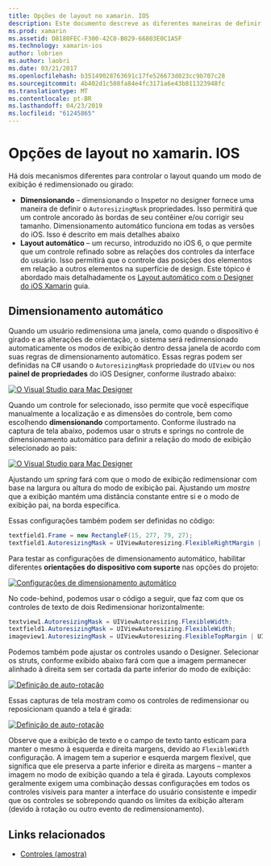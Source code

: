 ```yaml
---
title: Opções de layout no xamarin. IOS
description: Este documento descreve as diferentes maneiras de definir o layout de interfaces do usuário no xamarin. IOS. Ele aborda o dimensionamento automático e o Layout automático.
ms.prod: xamarin
ms.assetid: D8180FEC-F300-42C0-B029-66803E0C1A5F
ms.technology: xamarin-ios
author: lobrien
ms.author: laobri
ms.date: 03/21/2017
ms.openlocfilehash: b35149028763691c17fe526673d023cc9b707c28
ms.sourcegitcommit: 4b402d1c508fa84e4fc3171a6e43b811323948fc
ms.translationtype: MT
ms.contentlocale: pt-BR
ms.lasthandoff: 04/23/2019
ms.locfileid: "61245865"
---
```

# <a name="layout-options-in-xamarinios"></a>Opções de layout no xamarin. IOS

Há dois mecanismos diferentes para controlar o layout quando um modo de exibição é redimensionado ou girado:

-  **Dimensionando** – dimensionando o Inspetor no designer fornece uma maneira de definir o `AutoresizingMask` propriedades. Isso permitirá que um controle ancorado às bordas de seu contêiner e/ou corrigir seu tamanho. Dimensionamento automático funciona em todas as versões do iOS. Isso é descrito em mais detalhes abaixo
-  **Layout automático** – um recurso, introduzido no iOS 6, o que permite que um controle refinado sobre as relações dos controles da interface do usuário. Isso permitirá que o controle das posições dos elementos em relação a outros elementos na superfície de design. Este tópico é abordado mais detalhadamente os [Layout automático com o Designer do iOS Xamarin](~/ios/user-interface/designer/designer-auto-layout.md) guia.

## <a name="autosizing"></a>Dimensionamento automático

Quando um usuário redimensiona uma janela, como quando o dispositivo é girado e as alterações de orientação, o sistema será redimensionado automaticamente os modos de exibição dentro dessa janela de acordo com suas regras de dimensionamento automático. Essas regras podem ser definidas na C# usando o `AutoresizingMask` propriedade do `UIView` ou nos **painel de propriedades** do iOS Designer, conforme ilustrado abaixo:

 [![](layout-options-images/image41.png "O Visual Studio para Mac Designer")](layout-options-images/image41.png#lightbox)

Quando um controle for selecionado, isso permite que você especifique manualmente a localização e as dimensões do controle, bem como escolhendo **dimensionando** comportamento. Conforme ilustrado na captura de tela abaixo, podemos usar o struts e springs no controle de dimensionamento automático para definir a relação do modo de exibição selecionado ao pais:

 [![](layout-options-images/image42.png "O Visual Studio para Mac Designer")](layout-options-images/image42.png#lightbox)

Ajustando um *spring* fará com que o modo de exibição redimensionar com base na largura ou altura do modo de exibição pai. Ajustando um *mostre* que a exibição mantém uma distância constante entre si e o modo de exibição pai, na borda específica.

Essas configurações também podem ser definidas no código:

```csharp
textfield1.Frame = new RectangleF(15, 277, 79, 27);
textfield1.AutoresizingMask = UIViewAutoresizing.FlexibleRightMargin | UIViewAutoresizing.FlexibleBottomMargin;
```


Para testar as configurações de dimensionamento automático, habilitar diferentes **orientações do dispositivo com suporte** nas opções do projeto:

 [![](layout-options-images/image43a.png "Configurações de dimensionamento automático")](layout-options-images/image43a.png#lightbox)

No code-behind, podemos usar o código a seguir, que faz com que os controles de texto de dois Redimensionar horizontalmente:

```csharp
textview1.AutoresizingMask = UIViewAutoresizing.FlexibleWidth;
textfield1.AutoresizingMask = UIViewAutoresizing.FlexibleWidth;
imageview1.AutoresizingMask = UIViewAutoresizing.FlexibleTopMargin | UIViewAutoresizing.FlexibleLeftMargin;
```


Podemos também pode ajustar os controles usando o Designer. Selecionar os struts, conforme exibido abaixo fará com que a imagem permanecer alinhado à direita sem ser cortada da parte inferior do modo de exibição:

 [![](layout-options-images/autoresize.png "Definição de auto-rotação")](layout-options-images/autoresize.png#lightbox)

Essas capturas de tela mostram como os controles de redimensionar ou reposicionam quando a tela é girada:

 [![](layout-options-images/image44a.png "Definição de auto-rotação")](layout-options-images/image44a.png#lightbox)

Observe que a exibição de texto e o campo de texto tanto esticam para manter o mesmo à esquerda e direita margens, devido ao `FlexibleWidth` configuração. A imagem tem a superior e esquerda margem flexível, que significa que ele preserva a parte inferior e direita as margens – manter a imagem no modo de exibição quando a tela é girada. Layouts complexos geralmente exigem uma combinação dessas configurações em todos os controles visíveis para manter a interface do usuário consistente e impedir que os controles se sobrepondo quando os limites da exibição alteram (devido à rotação ou outro evento de redimensionamento).





## <a name="related-links"></a>Links relacionados

- [Controles (amostra)](https://developer.xamarin.com/samples/Controls/)
